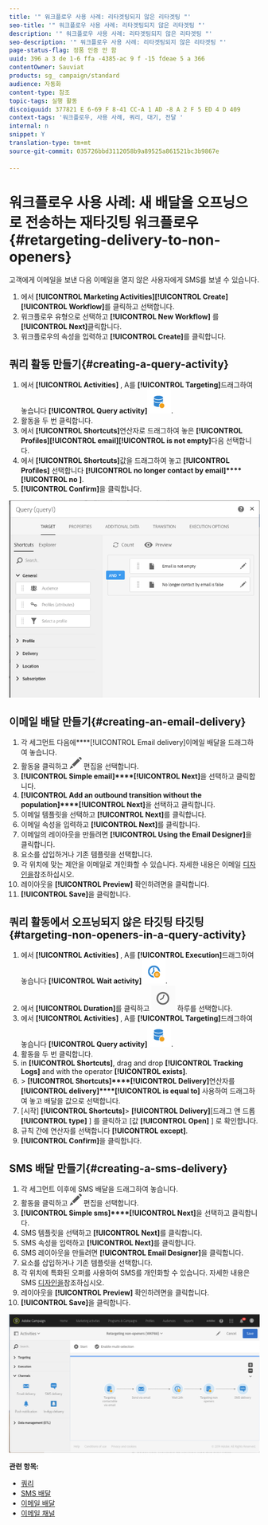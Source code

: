 ```yaml
---
title: '" 워크플로우 사용 사례: 리타겟팅되지 않은 리타겟팅 "'
seo-title: '" 워크플로우 사용 사례: 리타겟팅되지 않은 리타겟팅 "'
description: '" 워크플로우 사용 사례: 리타겟팅되지 않은 리타겟팅 "'
seo-description: '" 워크플로우 사용 사례: 리타겟팅되지 않은 리타겟팅 "'
page-status-flag: 정품 인증 안 함
uuid: 396 a 3 de 1-6 ffa -4385-ac 9 f -15 fdeae 5 a 366
contentOwner: Sauviat
products: sg_ campaign/standard
audience: 자동화
content-type: 참조
topic-tags: 실행 활동
discoiquuid: 377821 E 6-69 F 8-41 CC-A 1 AD -8 A 2 F 5 ED 4 D 409
context-tags: '워크플로우, 사용 사례, 쿼리, 대기, 전달 '
internal: n
snippet: Y
translation-type: tm+mt
source-git-commit: 035726bbd3112058b9a89525a861521bc3b9867e

---
```



# 워크플로우 사용 사례: 새 배달을 오프닝으로 전송하는 재타깃팅 워크플로우{#retargeting-delivery-to-non-openers}

고객에게 이메일을 보낸 다음 이메일을 열지 않은 사용자에게 SMS를 보낼 수 있습니다.

1. 에서 **[!UICONTROL Marketing Activities]****[!UICONTROL Create]****[!UICONTROL Workflow]**&#x200B;를 클릭하고 선택합니다.
1. 워크플로우 유형으로 선택하고 **[!UICONTROL New Workflow]** 를 **[!UICONTROL Next]**&#x200B;클릭합니다.
1. 워크플로우의 속성을 입력하고 **[!UICONTROL Create]**&#x200B;를 클릭합니다.

## 쿼리 활동 만들기{#creating-a-query-activity}

1. 에서 **[!UICONTROL Activities]** , A를 **[!UICONTROL Targeting]**&#x200B;드래그하여 놓습니다 **[!UICONTROL Query activity]**![](assets/query.png).
1. 활동을 두 번 클릭합니다.
1. 에서 **[!UICONTROL Shortcuts]**&#x200B;연산자로 드래그하여 놓은 **[!UICONTROL Profiles]****[!UICONTROL email]****[!UICONTROL is not empty]**&#x200B;다음 선택합니다.
1. 에서 **[!UICONTROL Shortcuts]**&#x200B;값을 드래그하여 놓고 **[!UICONTROL Profiles]** 선택합니다 **[!UICONTROL no longer contact by email]****[!UICONTROL no ]**.
1. **[!UICONTROL Confirm]**&#x200B;을 클릭합니다.

![](assets/wf-complement-query.png)

## 이메일 배달 만들기{#creating-an-email-delivery}

1. 각 세그먼트 다음에****[!UICONTROL Email delivery]이메일 배달을 드래그하여 놓습니다.
1. 활동을 클릭하고 ![](assets/edit_darkgrey-24px.png) 편집을 선택합니다.
1. **[!UICONTROL Simple email]****[!UICONTROL Next]**&#x200B;을 선택하고 클릭합니다.
1. **[!UICONTROL Add an outbound transition without the population]****[!UICONTROL Next]**&#x200B;을 선택하고 클릭합니다.
1. 이메일 템플릿을 선택하고 **[!UICONTROL Next]**&#x200B;를 클릭합니다.
1. 이메일 속성을 입력하고 **[!UICONTROL Next]**&#x200B;를 클릭합니다.
1. 이메일의 레이아웃을 만들려면 **[!UICONTROL Using the Email Designer]**&#x200B;을 클릭합니다.
1. 요소를 삽입하거나 기존 템플릿을 선택합니다.
1. 각 위치에 맞는 제안을 이메일로 개인화할 수 있습니다. 자세한 내용은 이메일 [디자인을](../../designing/using/about-email-content-design.md#designing-an-email-content-from-scratch)참조하십시오.
1. 레이아웃을 **[!UICONTROL Preview]** 확인하려면을 클릭합니다.
1. **[!UICONTROL Save]**&#x200B;을 클릭합니다.

## 쿼리 활동에서 오프닝되지 않은 타깃팅 타깃팅{#targeting-non-openers-in-a-query-activity}

1. 에서 **[!UICONTROL Activities]** , A를 **[!UICONTROL Execution]**&#x200B;드래그하여 놓습니다 **[!UICONTROL Wait activity]**![](assets/wait.png).
1. 에서 **[!UICONTROL Duration]**&#x200B;를 클릭하고 ![](assets/duration-icon.png) 하루를 선택합니다.
1. 에서 **[!UICONTROL Activities]** , A를 **[!UICONTROL Targeting]**&#x200B;드래그하여 놓습니다 **[!UICONTROL Query activity]**![](assets/query.png).
1. 활동을 두 번 클릭합니다.
1. in **[!UICONTROL Shortcuts]**, drag and drop **[!UICONTROL Tracking Logs]** and with the operator **[!UICONTROL exists]**.
1. &gt; **[!UICONTROL Shortcuts]****[!UICONTROL Delivery]**&#x200B;연산자를 **[!UICONTROL delivery]****[!UICONTROL is equal to]** 사용하여 드래그하여 놓고 배달을 값으로 선택합니다.
1. [시작] **[!UICONTROL Shortcuts]**&gt; **[!UICONTROL Delivery]**[드래그 앤 드롭 **[!UICONTROL type]** ] 를 클릭하고 [값 **[!UICONTROL Open]** ] 로 확인합니다.
1. 규칙 간에 연산자를 선택합니다 **[!UICONTROL except]**.
1. **[!UICONTROL Confirm]**&#x200B;을 클릭합니다.

## SMS 배달 만들기{#creating-a-sms-delivery}

1. 각 세그먼트 이후에 SMS 배달을 드래그하여 놓습니다.
1. 활동을 클릭하고 ![](assets/edit_darkgrey-24px.png) 편집을 선택합니다.
1. **[!UICONTROL Simple sms]****[!UICONTROL Next]**&#x200B;을 선택하고 클릭합니다.
1. SMS 템플릿을 선택하고 **[!UICONTROL Next]**&#x200B;를 클릭합니다.
1. SMS 속성을 입력하고 **[!UICONTROL Next]**&#x200B;를 클릭합니다.
1. SMS 레이아웃을 만들려면 **[!UICONTROL Email Designer]**&#x200B;을 클릭합니다.
1. 요소를 삽입하거나 기존 템플릿을 선택합니다.
1. 각 위치에 특화된 오퍼를 사용하여 SMS를 개인화할 수 있습니다.
자세한 내용은 SMS [디자인을](../../channels/using/creating-an-sms-message.md)참조하십시오.
1. 레이아웃을 **[!UICONTROL Preview]** 확인하려면을 클릭합니다.
1. **[!UICONTROL Save]**&#x200B;을 클릭합니다.

![](assets/wf-retargeting-non-openers.png)

**관련 항목:**

* [쿼리](../../automating/using/query.md)
* [SMS 배달](../../automating/using/sms-delivery.md)
* [이메일 배달](../../automating/using/email-delivery.md)
* [이메일 채널](../../channels/using/creating-an-email.md)
